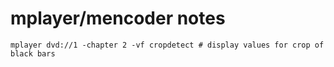 mplayer/mencoder notes
======================

    mplayer dvd://1 -chapter 2 -vf cropdetect # display values for crop of black bars

